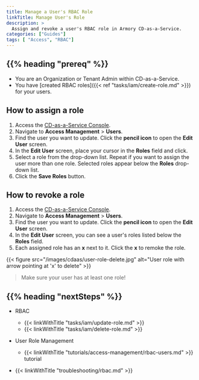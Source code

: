 ```yaml
---
title: Manage a User's RBAC Role
linkTitle: Manage User's Role
description: >
  Assign and revoke a user's RBAC role in Armory CD-as-a-Service.
categories: ["Guides"]
tags: [ "Access", "RBAC"]
---
```


## {{% heading "prereq" %}}

* You are an Organization or Tenant Admin within CD-as-a-Service.
* You have [created RBAC roles]({{< ref "tasks/iam/create-role.md" >}}) for your users.

## How to assign a role

1. Access the [CD-as-a-Service Console](https://console.cloud.armory.io).
1. Navigate to **Access Management** > **Users**.
1. Find the user you want to update. Click the **pencil icon** to open the **Edit User** screen.
1. In the **Edit User** screen, place your cursor in the **Roles** field and click.
1. Select a role from the drop-down list. Repeat if you want to assign the user more than one role. Selected roles appear below the **Roles** drop-down list.
1. Click the **Save Roles** button.

## How to revoke a role

1. Access the [CD-as-a-Service Console](https://console.cloud.armory.io).
1. Navigate to **Access Management** > **Users**.
1. Find the user you want to update. Click the **pencil icon** to open the **Edit User** screen.
1. In the **Edit User** screen, you can see a user's roles listed below the **Roles** field.
1. Each assigned role has an **x** next to it. Click the **x** to remoke the role.

{{< figure src="/images/cdaas/user-role-delete.jpg" alt="User role with arrow pointing at 'x' to delete" >}}


>Make sure your user has at least one role!

## {{% heading "nextSteps" %}}

* RBAC
   * {{< linkWithTitle "tasks/iam/update-role.md" >}}
   * {{< linkWithTitle "tasks/iam/delete-role.md" >}}

* User Role Management
   * {{< linkWithTitle "tutorials/access-management/rbac-users.md" >}} tutorial

* {{< linkWithTitle "troubleshooting/rbac.md" >}}
